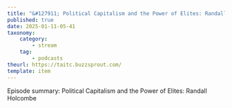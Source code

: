 ```yaml
---
title: "&#127911; Political Capitalism and the Power of Elites: Randall Holcombe"
published: true
date: 2025-01-11-05-41
taxonomy:
    category:
        - stream
    tag:
        - podcasts
theurl: https://taitc.buzzsprout.com/
template: item
---
```


Episode summary: Political Capitalism and the Power of Elites: Randall Holcombe
